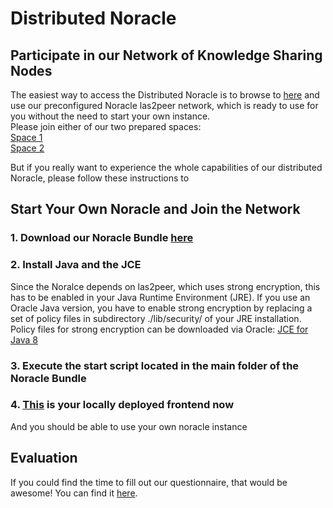 # Distributed Noracle

## Participate in our Network of Knowledge Sharing Nodes
The easiest way to access the Distributed Noracle is to browse to [here](http://192.168.10.84:9082/fileservice/v2.2.0/files/noracle/index.html) and use our preconfigured Noracle las2peer network, which is ready to use for you without the need to start your own instance.  
Please join either of our two prepared spaces:  
[Space 1](todo)  
[Space 2](todo)  

But if you really want to experience the whole capabilities of our distributed Noracle, please follow these instructions to

## Start Your Own Noracle and Join the Network

### 1. Download our Noracle Bundle [here](https://github.com/Distributed-Noracle/Distributed-Noracle.github.io/raw/master/noracle%20peer.zip)

### 2. Install Java and the JCE
Since the Noralce depends on las2peer, which uses strong encryption, this has to be enabled in your Java Runtime Environment (JRE).
If you use an Oracle Java version, you have to enable strong encryption by replacing a set of policy files in subdirectory ./lib/security/ of your JRE installation.
Policy files for strong encryption can be downloaded via Oracle:
[JCE for Java 8](http://www.oracle.com/technetwork/java/javase/downloads/jce8-download-2133166.html "JCE-8")

### 3. Execute the start script located in the main folder of the Noracle Bundle

### 4. [This](http://localhost:9082/fileservice/v2.2.0/files/noracle/index.html) is your locally deployed frontend now
And you should be able to use your own noracle instance

## Evaluation
If you could find the time to fill out our questionnaire, that would be awesome!
You can find it [here](https://goo.gl/forms/jCg3XDfo0v8cmflf1).
